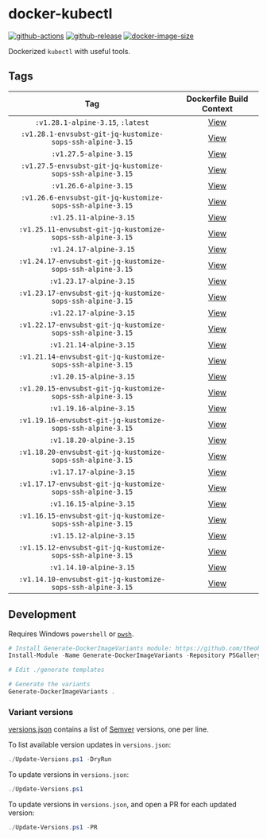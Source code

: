 # docker-kubectl

[![github-actions](https://github.com/theohbrothers/docker-kubectl/workflows/ci-master-pr/badge.svg)](https://github.com/theohbrothers/docker-kubectl/actions)
[![github-release](https://img.shields.io/github/v/release/theohbrothers/docker-kubectl?style=flat-square)](https://github.com/theohbrothers/docker-kubectl/releases/)
[![docker-image-size](https://img.shields.io/docker/image-size/theohbrothers/docker-kubectl/latest)](https://hub.docker.com/r/theohbrothers/docker-kubectl)

Dockerized `kubectl` with useful tools.

## Tags

| Tag | Dockerfile Build Context |
|:-------:|:---------:|
| `:v1.28.1-alpine-3.15`, `:latest` | [View](variants/v1.28.1-alpine-3.15) |
| `:v1.28.1-envsubst-git-jq-kustomize-sops-ssh-alpine-3.15` | [View](variants/v1.28.1-envsubst-git-jq-kustomize-sops-ssh-alpine-3.15) |
| `:v1.27.5-alpine-3.15` | [View](variants/v1.27.5-alpine-3.15) |
| `:v1.27.5-envsubst-git-jq-kustomize-sops-ssh-alpine-3.15` | [View](variants/v1.27.5-envsubst-git-jq-kustomize-sops-ssh-alpine-3.15) |
| `:v1.26.6-alpine-3.15` | [View](variants/v1.26.6-alpine-3.15) |
| `:v1.26.6-envsubst-git-jq-kustomize-sops-ssh-alpine-3.15` | [View](variants/v1.26.6-envsubst-git-jq-kustomize-sops-ssh-alpine-3.15) |
| `:v1.25.11-alpine-3.15` | [View](variants/v1.25.11-alpine-3.15) |
| `:v1.25.11-envsubst-git-jq-kustomize-sops-ssh-alpine-3.15` | [View](variants/v1.25.11-envsubst-git-jq-kustomize-sops-ssh-alpine-3.15) |
| `:v1.24.17-alpine-3.15` | [View](variants/v1.24.17-alpine-3.15) |
| `:v1.24.17-envsubst-git-jq-kustomize-sops-ssh-alpine-3.15` | [View](variants/v1.24.17-envsubst-git-jq-kustomize-sops-ssh-alpine-3.15) |
| `:v1.23.17-alpine-3.15` | [View](variants/v1.23.17-alpine-3.15) |
| `:v1.23.17-envsubst-git-jq-kustomize-sops-ssh-alpine-3.15` | [View](variants/v1.23.17-envsubst-git-jq-kustomize-sops-ssh-alpine-3.15) |
| `:v1.22.17-alpine-3.15` | [View](variants/v1.22.17-alpine-3.15) |
| `:v1.22.17-envsubst-git-jq-kustomize-sops-ssh-alpine-3.15` | [View](variants/v1.22.17-envsubst-git-jq-kustomize-sops-ssh-alpine-3.15) |
| `:v1.21.14-alpine-3.15` | [View](variants/v1.21.14-alpine-3.15) |
| `:v1.21.14-envsubst-git-jq-kustomize-sops-ssh-alpine-3.15` | [View](variants/v1.21.14-envsubst-git-jq-kustomize-sops-ssh-alpine-3.15) |
| `:v1.20.15-alpine-3.15` | [View](variants/v1.20.15-alpine-3.15) |
| `:v1.20.15-envsubst-git-jq-kustomize-sops-ssh-alpine-3.15` | [View](variants/v1.20.15-envsubst-git-jq-kustomize-sops-ssh-alpine-3.15) |
| `:v1.19.16-alpine-3.15` | [View](variants/v1.19.16-alpine-3.15) |
| `:v1.19.16-envsubst-git-jq-kustomize-sops-ssh-alpine-3.15` | [View](variants/v1.19.16-envsubst-git-jq-kustomize-sops-ssh-alpine-3.15) |
| `:v1.18.20-alpine-3.15` | [View](variants/v1.18.20-alpine-3.15) |
| `:v1.18.20-envsubst-git-jq-kustomize-sops-ssh-alpine-3.15` | [View](variants/v1.18.20-envsubst-git-jq-kustomize-sops-ssh-alpine-3.15) |
| `:v1.17.17-alpine-3.15` | [View](variants/v1.17.17-alpine-3.15) |
| `:v1.17.17-envsubst-git-jq-kustomize-sops-ssh-alpine-3.15` | [View](variants/v1.17.17-envsubst-git-jq-kustomize-sops-ssh-alpine-3.15) |
| `:v1.16.15-alpine-3.15` | [View](variants/v1.16.15-alpine-3.15) |
| `:v1.16.15-envsubst-git-jq-kustomize-sops-ssh-alpine-3.15` | [View](variants/v1.16.15-envsubst-git-jq-kustomize-sops-ssh-alpine-3.15) |
| `:v1.15.12-alpine-3.15` | [View](variants/v1.15.12-alpine-3.15) |
| `:v1.15.12-envsubst-git-jq-kustomize-sops-ssh-alpine-3.15` | [View](variants/v1.15.12-envsubst-git-jq-kustomize-sops-ssh-alpine-3.15) |
| `:v1.14.10-alpine-3.15` | [View](variants/v1.14.10-alpine-3.15) |
| `:v1.14.10-envsubst-git-jq-kustomize-sops-ssh-alpine-3.15` | [View](variants/v1.14.10-envsubst-git-jq-kustomize-sops-ssh-alpine-3.15) |

## Development

Requires Windows `powershell` or [`pwsh`](https://github.com/PowerShell/PowerShell).

```powershell
# Install Generate-DockerImageVariants module: https://github.com/theohbrothers/Generate-DockerImageVariants
Install-Module -Name Generate-DockerImageVariants -Repository PSGallery -Scope CurrentUser -Force -Verbose

# Edit ./generate templates

# Generate the variants
Generate-DockerImageVariants .
```

### Variant versions

[versions.json](generate/definitions/versions.json) contains a list of [Semver](https://semver.org/) versions, one per line.

To list available version updates in `versions.json`:

```powershell
./Update-Versions.ps1 -DryRun
```

To update versions in `versions.json`:

```powershell
./Update-Versions.ps1
```

To update versions in `versions.json`, and open a PR for each updated version:

```powershell
./Update-Versions.ps1 -PR
```

